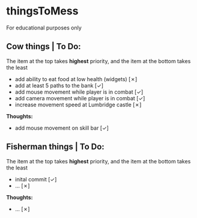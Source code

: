 # thingsToMess
For educational purposes only

Cow things | To Do:
- 
The item at the top takes **highest** priority, and the item at the bottom takes the least
* add ability to eat food at low health (widgets) [✗]
* add at least 5 paths to the bank [✓]
* add mouse movement while player is in combat [✓]
* add camera movement while player is in combat [✓]
* increase movement speed at Lumbridge castle [✗]

**Thoughts:**
* add mouse movement on skill bar [✓]

Fisherman things | To Do:
- 
The item at the top takes **highest** priority, and the item at the bottom takes the least
* inital commit [✓]
* ... [✗]


**Thoughts:**
* ... [✗]
